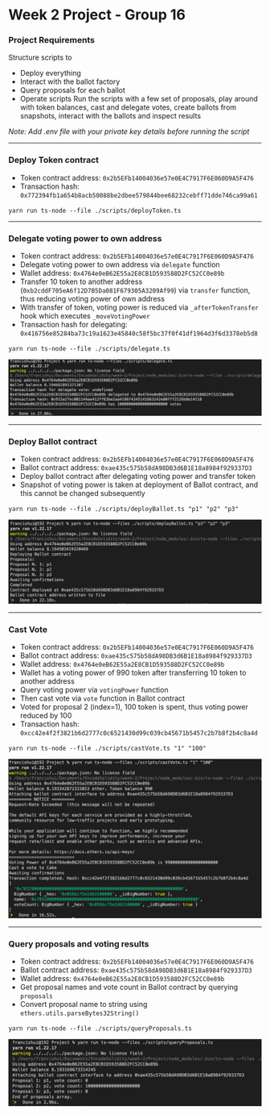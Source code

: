 # Week 2 Project - Group 16

### Project Requirements
Structure scripts to
* Deploy everything
* Interact with the ballot factory
* Query proposals for each ballot
* Operate scripts
Run the scripts with a few set of proposals, play around with token balances, cast and delegate votes, create ballots from snapshots, interact with the ballots and inspect results

<em>Note: Add .env file with your private key details before running the script</em>

<hr />

### Deploy Token contract

* Token contract address: ``0x2b5EFb14004036e57e0E4C7917F6E060D9A5F476``
* Transaction hash: ``0x772394fb1a654b8acb50088be2dbee579844bee68232cebff71dde746ca99a61``
```
yarn run ts-node --file ./scripts/deployToken.ts

```

<hr />

### Delegate voting power to own address

* Token contract address: ``0x2b5EFb14004036e57e0E4C7917F6E060D9A5F476``
* Delegate voting power to own address via ``delegate`` function
* Wallet address: ``0x4764e0eB62E55a2E8CB1D593588D2FC52CC0e89b`` 
* Transfer 10 token to another address (``0xb2cddF705eA6f12D7B5Da081F679305A3209Af99``) via ``transfer`` function, thus reducing voting power of own address
* With transfer of token, voting power is reduced via ``_afterTokenTransfer`` hook which executes ``_moveVotingPower``
* Transaction hash for delegating: ``0x416756e85284ba73c19a1623e45840c58f5bc37f0f41df1964d3f6d3378eb5d8``
```
yarn run ts-node --file ./scripts/delegate.ts

```

<img src="./delegate.png" alt="delegate screenshot">

<hr />

### Deploy Ballot contract

* Token contract address: ``0x2b5EFb14004036e57e0E4C7917F6E060D9A5F476``
* Ballot contract address: ``0xae435c575b58dA98DB3d6B1E18a8984f929337D3``
* Deploy ballot contract after delegating voting power and transfer token
* Snapshot of voting power is taken at deployment of Ballot contract, and this cannot be changed subsequently

```
yarn run ts-node --file ./scripts/deployBallot.ts "p1" "p2" "p3"

```

<img src="./deployBallot.png" alt="deploy Ballot">

<hr />

### Cast Vote

* Token contract address: ``0x2b5EFb14004036e57e0E4C7917F6E060D9A5F476``
* Ballot contract address: ``0xae435c575b58dA98DB3d6B1E18a8984f929337D3``
* Wallet address: ``0x4764e0eB62E55a2E8CB1D593588D2FC52CC0e89b``
* Wallet has a voting power of 990 token after transferring 10 token to another address
* Query voting power via ``votingPower`` function 
* Then cast vote via ``vote`` function in Ballot contract
* Voted for proposal 2 (index=1), 100 token is spent, thus voting power reduced by 100
* Transaction hash: ``0xcc42e4f2f3821b6d2777c0c6521430d99c039cb45671b5457c2b7b8f2b4c8a4d``

```
yarn run ts-node --file ./scripts/castVote.ts "1" "100"

```
<img src="./castVote.png" alt="cast Vote">

<hr />

### Query proposals and voting results

* Token contract address: ``0x2b5EFb14004036e57e0E4C7917F6E060D9A5F476``
* Ballot contract address: ``0xae435c575b58dA98DB3d6B1E18a8984f929337D3``
* Wallet address: ``0x4764e0eB62E55a2E8CB1D593588D2FC52CC0e89b``
* Get proposal names and vote count in Ballot contract by querying ``proposals``
* Convert proposal name to string using ``ethers.utils.parseBytes32String()``

```
yarn run ts-node --file ./scripts/queryProposals.ts 

```
<img src="./queryProposals.png" alt="query proposals">